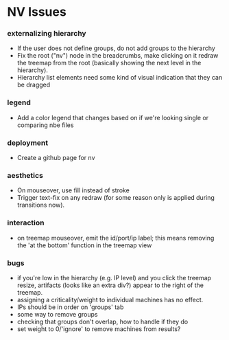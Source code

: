 NV Issues
==============

### externalizing hierarchy
- If the user does not define groups, do not add groups to the hierarchy 
- Fix the root ("nv") node in the breadcrumbs, make clicking on it redraw the treemap from the root (basically showing the next level in the hierarchy).
- Hierarchy list elements need some kind of visual indication that they can be dragged

### legend
- Add a color legend that changes based on if we're looking single or comparing nbe files

### deployment
- Create a github page for nv 

### aesthetics
- On mouseover, use fill instead of stroke 
- Trigger text-fix on any redraw (for some reason only is applied during transitions now).

### interaction
- on treemap mouseover, emit the id/port/ip label; this means removing the 'at the bottom' function in the treemap view 

### bugs
- if you're low in the hierarchy (e.g. IP level) and you click the treemap resize, artifacts (looks like an extra div?) appear to the right of the treemap. 
- assigning a criticality/weight to individual machines has no effect.
- IPs should be in order on 'groups' tab
- some way to remove groups
- checking that groups don't overlap, how to handle if they do
- set weight to 0/'ignore' to remove machines from results?
